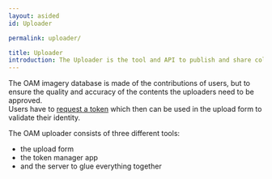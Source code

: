 ```yaml
---
layout: asided
id: Uploader

permalink: uploader/

title: Uploader
introduction: The Uploader is the tool and API to publish and share collected aerial imagery into the OAM system.
---
```


The OAM imagery database is made of the contributions of users, but to ensure the quality and accuracy of the contents the uploaders need to be approved.  
Users have to [request a token](https://upload.openaerialmap.org/) which then can be used in the upload form to validate their identity.  

The OAM uploader consists of three different tools:

- the upload form
- the token manager app
- and the server to glue everything together
